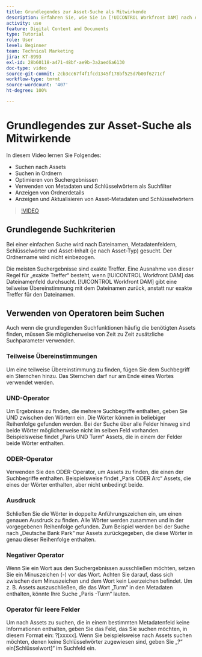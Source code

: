 ```yaml
---
title: Grundlegendes zur Asset-Suche als Mitwirkende
description: Erfahren Sie, wie Sie in [!UICONTROL Workfront DAM] nach Assets suchen, in Ordnern suchen, Suchergebnisse optimieren sowie Metadaten und Schlüsselwörter als Suchfilter verwenden.
activity: use
feature: Digital Content and Documents
type: Tutorial
role: User
level: Beginner
team: Technical Marketing
jira: KT-8993
exl-id: 28b60118-a471-48bf-ae9b-3a2aed6a6130
doc-type: video
source-git-commit: 2cb3cc67f4f1fcd1345f178bf525d7b00f6271cf
workflow-type: tm+mt
source-wordcount: '407'
ht-degree: 100%

---
```


# Grundlegendes zur Asset-Suche als Mitwirkende

In diesem Video lernen Sie Folgendes:

* Suchen nach Assets
* Suchen in Ordnern
* Optimieren von Suchergebnissen
* Verwenden von Metadaten und Schlüsselwörtern als Suchfilter
* Anzeigen von Ordnerdetails
* Anzeigen und Aktualisieren von Asset-Metadaten und Schlüsselwörtern

>[!VIDEO](https://video.tv.adobe.com/v/335253/?quality=12&learn=on)

## Grundlegende Suchkriterien

Bei einer einfachen Suche wird nach Dateinamen, Metadatenfeldern, Schlüsselwörter und Asset-Inhalt (je nach Asset-Typ) gesucht. Der Ordnername wird nicht einbezogen.

Die meisten Suchergebnisse sind exakte Treffer. Eine Ausnahme von dieser Regel für „exakte Treffer“ besteht, wenn [!UICONTROL Workfront DAM] das Dateinamenfeld durchsucht. [!UICONTROL Workfront DAM] gibt eine teilweise Übereinstimmung mit dem Dateinamen zurück, anstatt nur exakte Treffer für den Dateinamen.

## Verwenden von Operatoren beim Suchen

Auch wenn die grundlegenden Suchfunktionen häufig die benötigten Assets finden, müssen Sie möglicherweise von Zeit zu Zeit zusätzliche Suchparameter verwenden.

### Teilweise Übereinstimmungen

Um eine teilweise Übereinstimmung zu finden, fügen Sie dem Suchbegriff ein Sternchen hinzu. Das Sternchen darf nur am Ende eines Wortes verwendet werden.

### UND-Operator

Um Ergebnisse zu finden, die mehrere Suchbegriffe enthalten, geben Sie UND zwischen den Wörtern ein. Die Wörter können in beliebiger Reihenfolge gefunden werden. Bei der Suche über alle Felder hinweg sind beide Wörter möglicherweise nicht im selben Feld vorhanden. Beispielsweise findet „Paris UND Turm“ Assets, die in einem der Felder beide Wörter enthalten.

### ODER-Operator

Verwenden Sie den ODER-Operator, um Assets zu finden, die einen der Suchbegriffe enthalten. Beispielsweise findet „Paris ODER Arc“ Assets, die eines der Wörter enthalten, aber nicht unbedingt beide.

### Ausdruck

Schließen Sie die Wörter in doppelte Anführungszeichen ein, um einen genauen Ausdruck zu finden. Alle Wörter werden zusammen und in der vorgegebenen Reihenfolge gefunden. Zum Beispiel werden bei der Suche nach „Deutsche Bank Park“ nur Assets zurückgegeben, die diese Wörter in genau dieser Reihenfolge enthalten.

### Negativer Operator

Wenn Sie ein Wort aus den Suchergebnissen ausschließen möchten, setzen Sie ein Minuszeichen (-) vor das Wort. Achten Sie darauf, dass sich zwischen dem Minuszeichen und dem Wort kein Leerzeichen befindet. Um z. B. Assets auszuschließen, die das Wort „Turm“ in den Metadaten enthalten, könnte Ihre Suche „Paris -Turm“ lauten.

### Operator für leere Felder

Um nach Assets zu suchen, die in einem bestimmten Metadatenfeld keine Informationen enthalten, geben Sie das Feld, das Sie suchen möchten, in diesem Format ein: ?[xxxxx]. Wenn Sie beispielsweise nach Assets suchen möchten, denen keine Schlüsselwörter zugewiesen sind, geben Sie „?“ ein[Schlüsselwort]“ im Suchfeld ein.
